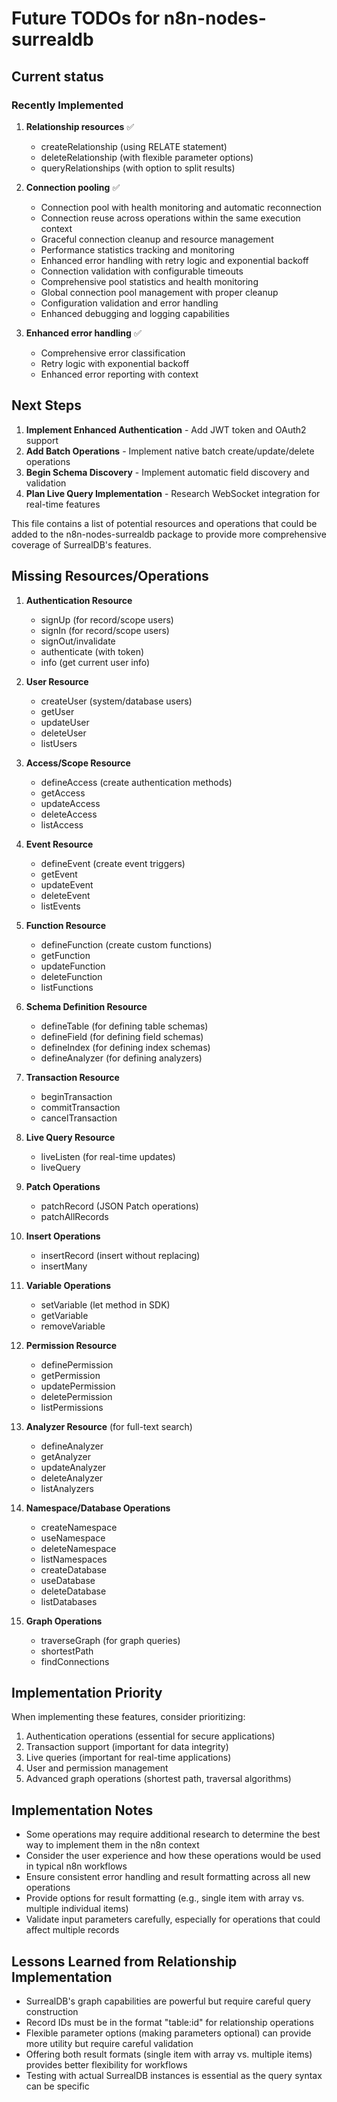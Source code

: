 # Future TODOs for n8n-nodes-surrealdb

## **Current status**

### **Recently Implemented**

1. **Relationship resources** ✅
   - createRelationship (using RELATE statement)
   - deleteRelationship (with flexible parameter options)
   - queryRelationships (with option to split results)

2. **Connection pooling** ✅
   - Connection pool with health monitoring and automatic reconnection
   - Connection reuse across operations within the same execution context
   - Graceful connection cleanup and resource management
   - Performance statistics tracking and monitoring
   - Enhanced error handling with retry logic and exponential backoff
   - Connection validation with configurable timeouts
   - Comprehensive pool statistics and health monitoring
   - Global connection pool management with proper cleanup
   - Configuration validation and error handling
   - Enhanced debugging and logging capabilities

3. **Enhanced error handling** ✅
   - Comprehensive error classification
   - Retry logic with exponential backoff
   - Enhanced error reporting with context

## **Next Steps**

1. **Implement Enhanced Authentication** - Add JWT token and OAuth2 support
2. **Add Batch Operations** - Implement native batch create/update/delete operations
3. **Begin Schema Discovery** - Implement automatic field discovery and validation
4. **Plan Live Query Implementation** - Research WebSocket integration for real-time features

This file contains a list of potential resources and operations that could be added to the n8n-nodes-surrealdb package to provide more comprehensive coverage of SurrealDB's features.

## Missing Resources/Operations

1. **Authentication Resource**
   - signUp (for record/scope users)
   - signIn (for record/scope users)
   - signOut/invalidate
   - authenticate (with token)
   - info (get current user info)

2. **User Resource**
   - createUser (system/database users)
   - getUser
   - updateUser
   - deleteUser
   - listUsers

3. **Access/Scope Resource**
   - defineAccess (create authentication methods)
   - getAccess
   - updateAccess
   - deleteAccess
   - listAccess

4. **Event Resource**
   - defineEvent (create event triggers)
   - getEvent
   - updateEvent
   - deleteEvent
   - listEvents

5. **Function Resource**
   - defineFunction (create custom functions)
   - getFunction
   - updateFunction
   - deleteFunction
   - listFunctions

6. **Schema Definition Resource**
   - defineTable (for defining table schemas)
   - defineField (for defining field schemas)
   - defineIndex (for defining index schemas)
   - defineAnalyzer (for defining analyzers)

7. **Transaction Resource**
   - beginTransaction
   - commitTransaction
   - cancelTransaction

8. **Live Query Resource**
   - liveListen (for real-time updates)
   - liveQuery

9. **Patch Operations**
   - patchRecord (JSON Patch operations)
   - patchAllRecords

10. **Insert Operations**
    - insertRecord (insert without replacing)
    - insertMany

11. **Variable Operations**
    - setVariable (let method in SDK)
    - getVariable
    - removeVariable

12. **Permission Resource**
    - definePermission
    - getPermission
    - updatePermission
    - deletePermission
    - listPermissions

13. **Analyzer Resource** (for full-text search)
    - defineAnalyzer
    - getAnalyzer
    - updateAnalyzer
    - deleteAnalyzer
    - listAnalyzers

14. **Namespace/Database Operations**
    - createNamespace
    - useNamespace
    - deleteNamespace
    - listNamespaces
    - createDatabase
    - useDatabase
    - deleteDatabase
    - listDatabases

15. **Graph Operations**
    - traverseGraph (for graph queries)
    - shortestPath
    - findConnections

## Implementation Priority

When implementing these features, consider prioritizing:

1. Authentication operations (essential for secure applications)
2. Transaction support (important for data integrity)
3. Live queries (important for real-time applications)
4. User and permission management
5. Advanced graph operations (shortest path, traversal algorithms)

## Implementation Notes

- Some operations may require additional research to determine the best way to implement them in the n8n context
- Consider the user experience and how these operations would be used in typical n8n workflows
- Ensure consistent error handling and result formatting across all new operations
- Provide options for result formatting (e.g., single item with array vs. multiple individual items)
- Validate input parameters carefully, especially for operations that could affect multiple records

## Lessons Learned from Relationship Implementation

- SurrealDB's graph capabilities are powerful but require careful query construction
- Record IDs must be in the format "table:id" for relationship operations
- Flexible parameter options (making parameters optional) can provide more utility but require careful validation
- Offering both result formats (single item with array vs. multiple items) provides better flexibility for workflows
- Testing with actual SurrealDB instances is essential as the query syntax can be specific
